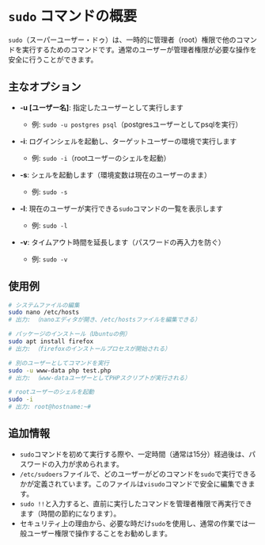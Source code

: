 # `sudo` コマンドの概要

`sudo`（スーパーユーザー・ドゥ）は、一時的に管理者（root）権限で他のコマンドを実行するためのコマンドです。通常のユーザーが管理者権限が必要な操作を安全に行うことができます。

## 主なオプション

- **-u [ユーザー名]**: 指定したユーザーとして実行します
  - 例: `sudo -u postgres psql`（postgresユーザーとしてpsqlを実行）

- **-i**: ログインシェルを起動し、ターゲットユーザーの環境で実行します
  - 例: `sudo -i`（rootユーザーのシェルを起動）

- **-s**: シェルを起動します（環境変数は現在のユーザーのまま）
  - 例: `sudo -s`

- **-l**: 現在のユーザーが実行できる`sudo`コマンドの一覧を表示します
  - 例: `sudo -l`

- **-v**: タイムアウト時間を延長します（パスワードの再入力を防ぐ）
  - 例: `sudo -v`

## 使用例

```bash
# システムファイルの編集
sudo nano /etc/hosts
# 出力: （nanoエディタが開き、/etc/hostsファイルを編集できる）

# パッケージのインストール（Ubuntuの例）
sudo apt install firefox
# 出力: （firefoxのインストールプロセスが開始される）

# 別のユーザーとしてコマンドを実行
sudo -u www-data php test.php
# 出力: （www-dataユーザーとしてPHPスクリプトが実行される）

# rootユーザーのシェルを起動
sudo -i
# 出力: root@hostname:~#
```

## 追加情報

- `sudo`コマンドを初めて実行する際や、一定時間（通常は15分）経過後は、パスワードの入力が求められます。
- `/etc/sudoers`ファイルで、どのユーザーがどのコマンドを`sudo`で実行できるかが定義されています。このファイルは`visudo`コマンドで安全に編集できます。
- `sudo !!`と入力すると、直前に実行したコマンドを管理者権限で再実行できます（時間の節約になります）。
- セキュリティ上の理由から、必要な時だけ`sudo`を使用し、通常の作業では一般ユーザー権限で操作することをお勧めします。